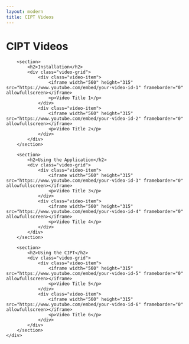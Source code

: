 ```yaml
---
layout: modern
title: CIPT Videos
---
```


<div class="container">
    <div class="content">
        <h1>CIPT Videos</h1>

        <section>
            <h2>Installation</h2>
            <div class="video-grid">
                <div class="video-item">
                    <iframe width="560" height="315" src="https://www.youtube.com/embed/your-video-id-1" frameborder="0" allowfullscreen></iframe>
                    <p>Video Title 1</p>
                </div>
                <div class="video-item">
                    <iframe width="560" height="315" src="https://www.youtube.com/embed/your-video-id-2" frameborder="0" allowfullscreen></iframe>
                    <p>Video Title 2</p>
                </div>
            </div>
        </section>

        <section>
            <h2>Using the Application</h2>
            <div class="video-grid">
                <div class="video-item">
                    <iframe width="560" height="315" src="https://www.youtube.com/embed/your-video-id-3" frameborder="0" allowfullscreen></iframe>
                    <p>Video Title 3</p>
                </div>
                <div class="video-item">
                    <iframe width="560" height="315" src="https://www.youtube.com/embed/your-video-id-4" frameborder="0" allowfullscreen></iframe>
                    <p>Video Title 4</p>
                </div>
            </div>
        </section>

        <section>
            <h2>Using the CIPT</h2>
            <div class="video-grid">
                <div class="video-item">
                    <iframe width="560" height="315" src="https://www.youtube.com/embed/your-video-id-5" frameborder="0" allowfullscreen></iframe>
                    <p>Video Title 5</p>
                </div>
                <div class="video-item">
                    <iframe width="560" height="315" src="https://www.youtube.com/embed/your-video-id-6" frameborder="0" allowfullscreen></iframe>
                    <p>Video Title 6</p>
                </div>
            </div>
        </section>
    </div>
</div>

